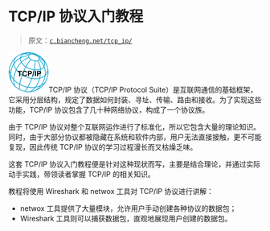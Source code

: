 # TCP/IP 协议入门教程

> 原文：[`c.biancheng.net/tcp_ip/`](http://c.biancheng.net/tcp_ip/)

![TCP/IP 协议](img/dcaea3c7599ca8200fb85d29e99582df.png)TCP/IP 协议（TCP/IP Protocol Suite）是互联网通信的基础框架，它采用分层结构，规定了数据如何封装、寻址、传输、路由和接收。为了实现这些功能，TCP/IP 协议包含了几十种网络协议，构成了一个协议族。

由于 TCP/IP 协议对整个互联网运作进行了标准化，所以它包含大量的理论知识。同时，由于大部分协议都被隐藏在系统和软件内部，用户无法直接接触，更不可能复现，因此传统 TCP/IP 协议的学习过程漫长而又枯燥乏味。

这套 TCP/IP 协议入门教程便是针对这种现状而写，主要是结合理论，并通过实际动手实践，带领读者掌握 TCP/IP 的相关知识。

教程将使用 Wireshark 和 netwox 工具对 TCP/IP 协议进行讲解：

*   netwox 工具提供了大量模块，允许用户手动创建各种协议的数据包；
*   Wireshark 工具则可以捕获数据包，直观地展现用户创建的数据包。